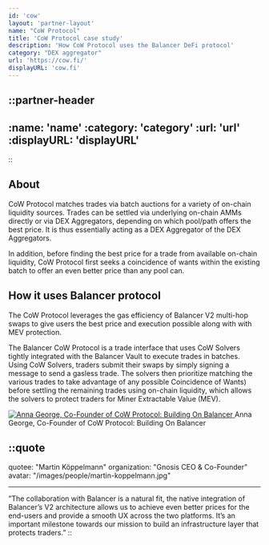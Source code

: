 ```yaml
---
id: 'cow'
layout: 'partner-layout'
name: "CoW Protocol"
title: 'CoW Protocol case study'
description: 'How CoW Protocol uses the Balancer DeFi protocol'
category: "DEX aggregator"
url: 'https://cow.fi/'
displayURL: 'cow.fi'
---
```


::partner-header
---
:name: 'name'
:category: 'category'
:url: 'url'
:displayURL: 'displayURL'
---
::

## About

CoW Protocol matches trades via batch auctions for a variety of on-chain liquidity sources.
Trades can be settled via underlying on-chain AMMs directly or via DEX Aggregators, depending on which pool/path offers the best price. It is thus essentially acting as a DEX Aggregator of the DEX Aggregators.

In addition, before finding the best price for a trade from available on-chain liquidity, CoW Protocol first seeks a coincidence of wants within the existing batch to offer an even better price than any pool can.

## How it uses Balancer protocol

The CoW Protocol leverages the gas efficiency of Balancer V2 multi-hop swaps to give users the best price and execution possible along with with MEV protection.

The Balancer CoW Protocol is a trade interface that uses CoW Solvers tightly integrated with the Balancer Vault to execute trades in batches. Using CoW Solvers, traders submit their swaps by simply signing a message to send a gasless trade. The solvers then prioritize matching the various trades to take advantage of any possible Coincidence of Wants) before settling the remaining trades using on-chain liquidity, which allows the solvers to protect traders for Miner Extractable Value (MEV).

<!-- [![Anna George on Building On Balancer](/images/partners/anna-george-video-frame.png)](https://www.youtube.com/watch?v=X_o9aNI0Cjs) -->

<div class="w-full max-w-xs">
    <a href="https://www.youtube.com/watch?v=X_o9aNI0Cjs">
    <img src="/images/partners/anna-george-video-frame.png" alt="Anna George, Co-Founder of CoW Protocol: Building On Balancer">
</a>
<span class="mt-0 text-sm text-white">Anna George, Co-Founder of CoW Protocol: Building On Balancer</span>
</div>

::quote
---

quotee: "Martin Köppelmann"
organization: "Gnosis CEO & Co-Founder"
avatar: "/images/people/martin-koppelmann.jpg"

---
”The collaboration with Balancer is a natural fit, the native integration of Balancer’s V2 architecture allows us to achieve even better prices for the end-users and provide a smooth UX across the two platforms. It’s an important milestone towards our mission to build an infrastructure layer that protects traders.”
::